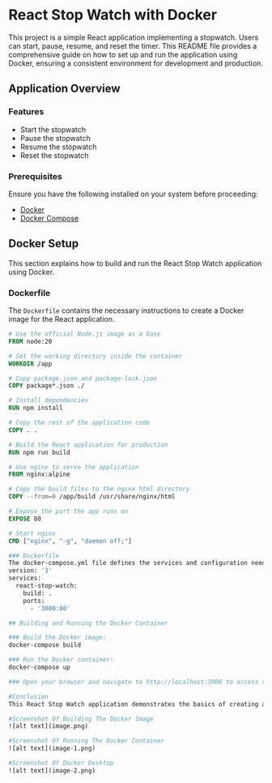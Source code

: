 # React Stop Watch with Docker

This project is a simple React application implementing a stopwatch. Users can start, pause, resume, and reset the timer. This README file provides a comprehensive guide on how to set up and run the application using Docker, ensuring a consistent environment for development and production.

## Application Overview

### Features

- Start the stopwatch
- Pause the stopwatch
- Resume the stopwatch
- Reset the stopwatch

### Prerequisites

Ensure you have the following installed on your system before proceeding:

- [Docker](https://www.docker.com/)
- [Docker Compose](https://docs.docker.com/compose/)

## Docker Setup

This section explains how to build and run the React Stop Watch application using Docker.

### Dockerfile

The `Dockerfile` contains the necessary instructions to create a Docker image for the React application.

```Dockerfile
# Use the official Node.js image as a base
FROM node:20

# Set the working directory inside the container
WORKDIR /app

# Copy package.json and package-lock.json
COPY package*.json ./

# Install dependencies
RUN npm install

# Copy the rest of the application code
COPY . .

# Build the React application for production
RUN npm run build

# Use nginx to serve the application
FROM nginx:alpine

# Copy the build files to the nginx html directory
COPY --from=0 /app/build /usr/share/nginx/html

# Expose the port the app runs on
EXPOSE 80

# Start nginx
CMD ["nginx", "-g", "daemon off;"]

### Dockerfile
The docker-compose.yml file defines the services and configuration needed to run the Docker container.
version: '3'
services:
  react-stop-watch:
    build: .
    ports:
      - '3000:80'

## Building and Running the Docker Container

### Build the Docker image:
docker-compose build

### Run the Docker container:
docker-compose up

### Open your browser and navigate to http://localhost:3000 to access the application.

#Conclusion
This React Stop Watch application demonstrates the basics of creating a React app and containerizing it using Docker. By following the instructions in this README file, you can easily set up and run the application on your local machine or deploy it to a production environment using Docker.

#Screenshot Of Building The Docker Image
![alt text](image.png)

#Screenshot Of Running The Docker Container
![alt text](image-1.png)

#Screenshot Of Docker Desktop
![alt text](image-2.png)
